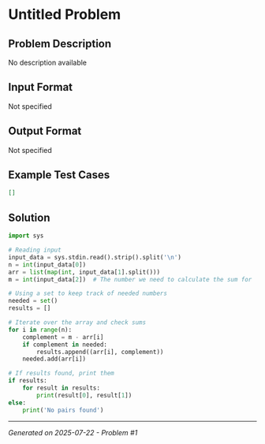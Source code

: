 # Untitled Problem

## Problem Description
No description available

## Input Format
Not specified

## Output Format
Not specified

## Example Test Cases
```json
[]
```

## Solution
```python
import sys

# Reading input
input_data = sys.stdin.read().strip().split('\n')
n = int(input_data[0])
arr = list(map(int, input_data[1].split()))
m = int(input_data[2])  # The number we need to calculate the sum for

# Using a set to keep track of needed numbers
needed = set()
results = []

# Iterate over the array and check sums
for i in range(n):
    complement = m - arr[i]
    if complement in needed:
        results.append((arr[i], complement))
    needed.add(arr[i])

# If results found, print them
if results:
    for result in results:
        print(result[0], result[1])
else:
    print('No pairs found')
```

---
*Generated on 2025-07-22 - Problem #1*